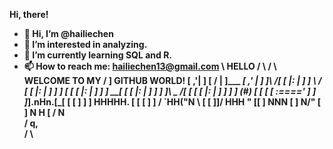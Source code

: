 <b> Hi, there!




- 👋 Hi, I’m @hailiechen
- 💞️ I’m interested in analyzing.
- 🌱 I’m currently learning SQL and R.
- 📫 How to reach me: hailiechen13@gmail.com
        \           HELLO           /
         \                         /
          \     WELCOME TO MY     /
           ]    GITHUB WORLD!    [    ,'|
           ]                     [   /  |
           ]___               ___[ ,'   |
           ]  ]\             /[  [ |:   |
           ]  ] \           / [  [ |:   |
           ]  ]  ]         [  [  [ |:   |
           ]  ]  ]__     __[  [  [ |:   |
           ]  ]  ] ]\ _ /[ [  [  [ |:   |
           ]  ]  ] ] (#) [ [  [  [ :===='
           ]  ]  ]_].nHn.[_[  [  [
           ]  ]  ]  HHHHH. [  [  [
           ]  ] /   `HH("N  \ [  [
           ]__]/     HHH  "  \[__[
           ]         NNN         [
           ]         N/"         [
           ]         N H         [
          /          N            \
         /           q,            \
        /                           \
<!---
hailiechen/hailiechen is a ✨ special ✨ repository because its `README.md` (this file) appears on your GitHub profile.
You can click the Preview link to take a look at your changes.
--->

